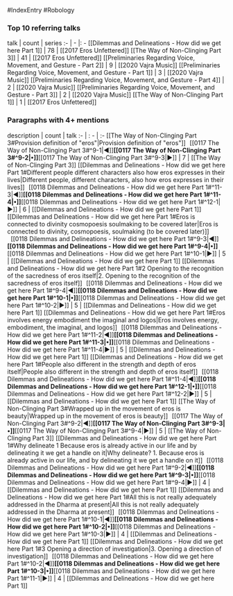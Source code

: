 #IndexEntry #Robology

### Top 10 referring talks
talk | count | series
:- | - |: -
[[Dilemmas and Delineations - How did we get here Part 1]] | 78 | [[2017 Eros Unfettered]]
[[The Way of Non-Clinging Part 3]] | 41 | [[2017 Eros Unfettered]]
[[Preliminaries Regarding Voice, Movement, and Gesture - Part 2]] | 9 | [[2020 Vajra Music]]
[[Preliminaries Regarding Voice, Movement, and Gesture - Part 1]] | 3 | [[2020 Vajra Music]]
[[Preliminaries Regarding Voice, Movement, and Gesture - Part 4]] | 2 | [[2020 Vajra Music]]
[[Preliminaries Regarding Voice, Movement, and Gesture - Part 3]] | 2 | [[2020 Vajra Music]]
[[The Way of Non-Clinging Part 1]] | 1 | [[2017 Eros Unfettered]]

### Paragraphs with 4+ mentions
description | count | talk
:- | : - | :-
[[The Way of Non-Clinging Part 3#Provision definition of "eros"\|Provision definition of "eros"]] &nbsp;&nbsp;[[0117 The Way of Non-Clinging Part 3#^9-1\|◀]]**[[0117 The Way of Non-Clinging Part 3#^9-2\|•]]**[[0117 The Way of Non-Clinging Part 3#^9-3\|▶]] | 7 | [[The Way of Non-Clinging Part 3]]
[[Dilemmas and Delineations - How did we get here Part 1#Different people different characters also how eros expresses in their lives\|Different people, different characters, also how eros expresses in their lives]] &nbsp;&nbsp;[[0118 Dilemmas and Delineations - How did we get here Part 1#^11-3\|◀]]**[[0118 Dilemmas and Delineations - How did we get here Part 1#^11-4\|•]]**[[0118 Dilemmas and Delineations - How did we get here Part 1#^12-1\|▶]] | 6 | [[Dilemmas and Delineations - How did we get here Part 1]]
[[Dilemmas and Delineations - How did we get here Part 1#Eros is connected to divinity cosmopoesis soulmaking to be covered later\|Eros is connected to divinity, cosmopoesis, soulmaking (to be covered later)]] &nbsp;&nbsp;[[0118 Dilemmas and Delineations - How did we get here Part 1#^9-3\|◀]]**[[0118 Dilemmas and Delineations - How did we get here Part 1#^9-4\|•]]**[[0118 Dilemmas and Delineations - How did we get here Part 1#^10-1\|▶]] | 5 | [[Dilemmas and Delineations - How did we get here Part 1]]
[[Dilemmas and Delineations - How did we get here Part 1#2 Opening to the recognition of the sacredness of eros itself\|2. Opening to the recognition of the sacredness of eros itself]] &nbsp;&nbsp;[[0118 Dilemmas and Delineations - How did we get here Part 1#^9-4\|◀]]**[[0118 Dilemmas and Delineations - How did we get here Part 1#^10-1\|•]]**[[0118 Dilemmas and Delineations - How did we get here Part 1#^10-2\|▶]] | 5 | [[Dilemmas and Delineations - How did we get here Part 1]]
[[Dilemmas and Delineations - How did we get here Part 1#Eros involves energy embodiment the imaginal and logos\|Eros involves energy, embodiment, the imaginal, and logos]] &nbsp;&nbsp;[[0118 Dilemmas and Delineations - How did we get here Part 1#^11-2\|◀]]**[[0118 Dilemmas and Delineations - How did we get here Part 1#^11-3\|•]]**[[0118 Dilemmas and Delineations - How did we get here Part 1#^11-4\|▶]] | 5 | [[Dilemmas and Delineations - How did we get here Part 1]]
[[Dilemmas and Delineations - How did we get here Part 1#People also different in the strength and depth of eros itself\|People also different in the strength and depth of eros itself]] &nbsp;&nbsp;[[0118 Dilemmas and Delineations - How did we get here Part 1#^11-4\|◀]]**[[0118 Dilemmas and Delineations - How did we get here Part 1#^12-1\|•]]**[[0118 Dilemmas and Delineations - How did we get here Part 1#^12-2\|▶]] | 5 | [[Dilemmas and Delineations - How did we get here Part 1]]
[[The Way of Non-Clinging Part 3#Wrapped up in the movement of eros is beauty\|Wrapped up in the movement of eros is beauty]] &nbsp;&nbsp;[[0117 The Way of Non-Clinging Part 3#^9-2\|◀]]**[[0117 The Way of Non-Clinging Part 3#^9-3\|•]]**[[0117 The Way of Non-Clinging Part 3#^9-4\|▶]] | 5 | [[The Way of Non-Clinging Part 3]]
[[Dilemmas and Delineations - How did we get here Part 1#Why delineate 1 Because eros is already active in our life and by delineating it we get a handle on it\|Why delineate? 1. Because eros is already active in our life, and by delineating it we get a handle on it]] &nbsp;&nbsp;[[0118 Dilemmas and Delineations - How did we get here Part 1#^9-2\|◀]]**[[0118 Dilemmas and Delineations - How did we get here Part 1#^9-3\|•]]**[[0118 Dilemmas and Delineations - How did we get here Part 1#^9-4\|▶]] | 4 | [[Dilemmas and Delineations - How did we get here Part 1]]
[[Dilemmas and Delineations - How did we get here Part 1#All this is not really adequately addressed in the Dharma at present\|All this is not really adequately addressed in the Dharma at present]] &nbsp;&nbsp;[[0118 Dilemmas and Delineations - How did we get here Part 1#^10-1\|◀]]**[[0118 Dilemmas and Delineations - How did we get here Part 1#^10-2\|•]]**[[0118 Dilemmas and Delineations - How did we get here Part 1#^10-3\|▶]] | 4 | [[Dilemmas and Delineations - How did we get here Part 1]]
[[Dilemmas and Delineations - How did we get here Part 1#3 Opening a direction of investigation\|3. Opening a direction of investigation]] &nbsp;&nbsp;[[0118 Dilemmas and Delineations - How did we get here Part 1#^10-2\|◀]]**[[0118 Dilemmas and Delineations - How did we get here Part 1#^10-3\|•]]**[[0118 Dilemmas and Delineations - How did we get here Part 1#^11-1\|▶]] | 4 | [[Dilemmas and Delineations - How did we get here Part 1]]

